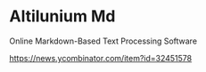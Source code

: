 # Altilunium Md
Online Markdown-Based Text Processing Software

https://news.ycombinator.com/item?id=32451578
